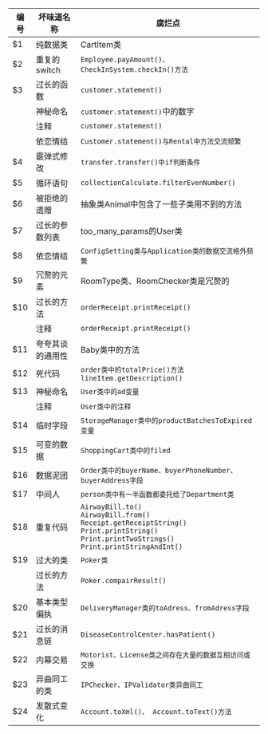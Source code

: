 | 编号 | 坏味道名称       | 腐烂点                                                       |
| ---- | ---------------- | ------------------------------------------------------------ |
| $1   | 纯数据类         | CartItem类                                                   |
| $2   | 重复的switch     | `Employee.payAmount()、CheckInSystem.checkIn()方法`          |
| $3   | 过长的函数       | `customer.statement()`                                       |
|      | 神秘命名         | `customer.statement()`中的数字                               |
|      | 注释             | `customer.statement()`                                       |
|      | 依恋情结         | `Customer.statement()与Rental中方法交流频繁`                 |
| $4   | 霰弹式修改       | `transfer.transfer()中if判断条件`                            |
| $5   | 循环语句         | `collectionCalculate.filterEvenNumber()`                     |
| $6   | 被拒绝的遗赠     | 抽象类Animal中包含了一些子类用不到的方法                     |
| $7   | 过长的参数列表   | too_many_params的User类                                      |
| $8   | 依恋情结         | `ConfigSetting类与Application类的数据交流格外频繁`           |
| $9   | 冗赘的元素       | RoomType类、RoomChecker类是冗赘的                            |
| $10  | 过长的方法       | `orderReceipt.printReceipt()`                                |
|      | 注释             | `orderReceipt.printReceipt()`                                |
| $11  | 夸夸其谈的通用性 | Baby类中的方法                                               |
| $12  | 死代码           | `order类中的totalPrice()方法`<br>`lineItem.getDescription()` |
| $13  | 神秘命名         | `User类中的ad变量`                                           |
|      | 注释             | `User类中的注释`                                             |
| $14  | 临时字段         | `StorageManager类中的productBatchesToExpired变量`            |
| $15  | 可变的数据       | `ShoppingCart类中的filed`                                    |
| $16  | 数据泥团         | `Order类中的buyerName、buyerPhoneNumber、buyerAddress字段`   |
| $17  | 中间人           | `person类中有一半函数都委托给了Department类`                 |
| $18  | 重复代码         | `AirwayBill.to()`<br>`AirwayBill.from()`<br>`Receipt.getReceiptString()`<br>`Print.printString()`<br>`Print.printTwoStrings()`<br>`Print.printStringAndInt()` |
| $19  | 过大的类         | `Poker类`                                                    |
|      | 过长的方法       | `Poker.compairResult()`                                      |
| $20  | 基本类型偏执     | `DeliveryManager类的toAdress、fromAdress字段`                |
| $21  | 过长的消息链     | `DiseaseControlCenter.hasPatient()`                          |
| $22  | 内幕交易         | `Motorist、License类之间存在大量的数据互相访问或交换`        |
| $23  | 异曲同工的类     | `IPChecker、IPValidator类异曲同工`                           |
| $24  | 发散式变化       | `Account.toXml()、 Account.toText()方法`                     |

